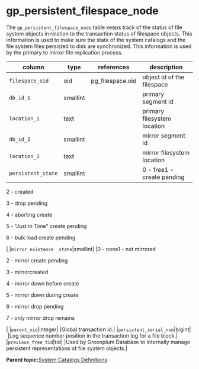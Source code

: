 # gp\_persistent\_filespace\_node 

The `gp_persistent_filespace_node` table keeps track of the status of file system objects in relation to the transaction status of filespace objects. This information is used to make sure the state of the system catalogs and the file system files persisted to disk are synchronized. This information is used by the primary to mirror file replication process.

|column|type|references|description|
|------|----|----------|-----------|
|`filespace_oid`|oid|pg\_filespace.oid|object id of the filespace|
|`db_id_1`|smallint| |primary segment id|
|`location_1`|text| |primary filesystem location|
|`db_id_2`|smallint| |mirror segment id|
|`location_2`|text| |mirror filesystem location|
|`persistent_state`|smallint| |0 - free1 - create pending

2 - created

3 - drop pending

4 - aborting create

5 - "Just in Time" create pending

6 - bulk load create pending

|
|`mirror_existence _state`|smallint| |0 - none1 - not mirrored

2 - mirror create pending

3 - mirrorcreated

4 - mirror down before create

5 - mirror down during create

6 - mirror drop pending

7 - only mirror drop remains

|
|`parent_xid`|integer| |Global transaction id.|
|`persistent_serial_num`|bigint| |Log sequence number position in the transaction log for a file block.|
|`previous_free_tid`|tid| |Used by Greenplum Database to internally manage persistent representations of file system objects.|

**Parent topic:**[System Catalogs Definitions](../system_catalogs/catalog_ref-html.html)

